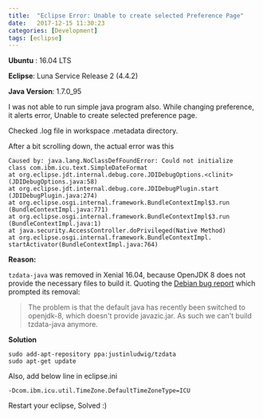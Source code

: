 ```yaml
---
title:  "Eclipse Error: Unable to create selected Preference Page"
date:   2017-12-15 11:30:23
categories: [Development]
tags: [eclipse]
---
```

**Ubuntu** : 16.04 LTS

**Eclipse**: Luna Service Release 2 (4.4.2)

**Java Version**: 1.7.0_95

I was not able to run simple java program also. While changing preference, it alerts error, Unable to create selected preference page.

Checked .log file in workspace .metadata directory.

After a bit scrolling down, the actual error was this

```shell
Caused by: java.lang.NoClassDefFoundError: Could not initialize 
class com.ibm.icu.text.SimpleDateFormat
at org.eclipse.jdt.internal.debug.core.JDIDebugOptions.<clinit>
(JDIDebugOptions.java:58)
at org.eclipse.jdt.internal.debug.core.JDIDebugPlugin.start
(JDIDebugPlugin.java:274)
at org.eclipse.osgi.internal.framework.BundleContextImpl$3.run
(BundleContextImpl.java:771)
at org.eclipse.osgi.internal.framework.BundleContextImpl$3.run
(BundleContextImpl.java:1)
at java.security.AccessController.doPrivileged(Native Method)
at org.eclipse.osgi.internal.framework.BundleContextImpl.
startActivator(BundleContextImpl.java:764)
```

**Reason:**

`tzdata-java` was removed in Xenial 16.04,  because OpenJDK 8 does not provide the necessary files to build it. Quoting the [Debian bug report](https://bugs.debian.org/cgi-bin/bugreport.cgi?bug=814073) which prompted its removal:

> The problem is that the default java has recently been switched to openjdk-8, which doesn't provide javazic.jar. As such we can't build tzdata-java anymore.

**Solution**

```shell
sudo add-apt-repository ppa:justinludwig/tzdata
sudo apt-get update
```

Also, add below line in eclipse.ini

`-Dcom.ibm.icu.util.TimeZone.DefaultTimeZoneType=ICU`

Restart your eclipse, Solved :)
